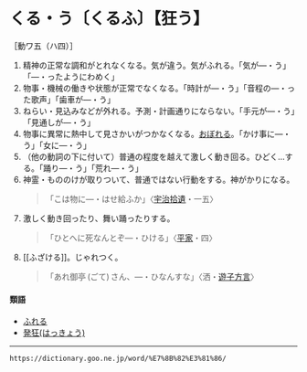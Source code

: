 # くる・う〔くるふ〕【狂う】

［動ワ五（ハ四）］

1. 精神の正常な調和がとれなくなる。気が違う。気がふれる。「気が―・う」「―・ったようにわめく」
2. 物事・機械の働きや状態が正常でなくなる。「時計が―・う」「音程の―・った歌声」「歯車が―・う」
3. ねらい・見込みなどが外れる。予測・計画通りにならない。「手元が―・う」「見通しが―・う」
4. 物事に異常に熱中して見さかいがつかなくなる。[おぼれる](おぼれる（溺れる）)。「かけ事に―・う」「女に―・う」
5. （他の動詞の下に付いて）普通の程度を越えて激しく動き回る。ひどく…する。「踊り―・う」「荒れ―・う」
6. 神霊・もののけが取りついて、普通ではない行動をする。神がかりになる。
    >「こは物に―・はせ給ふか」〈[宇治拾遺](https://dictionary.goo.ne.jp/word/%E5%AE%87%E6%B2%BB%E6%8B%BE%E9%81%BA%E7%89%A9%E8%AA%9E/#jn-18547)・一五〉
7. 激しく動き回ったり、舞い踊ったりする。
    >「ひとへに死なんとぞ―・ひける」〈[平家](https://dictionary.goo.ne.jp/word/%E5%B9%B3%E5%AE%B6%E7%89%A9%E8%AA%9E/#jn-198120)・四〉
8. [[ふざける]]。じゃれつく。
    >「あれ御亭 (ごて) さん、―・ひなんすな」〈洒・[遊子方言](https://dictionary.goo.ne.jp/word/%E9%81%8A%E5%AD%90%E6%96%B9%E8%A8%80/#jn-224215)〉
        

#### 類語

-   [ふれる](ふれる（狂れる）)
-   [発狂(はっきょう)](https://dictionary.goo.ne.jp/word/%E7%99%BA%E7%8B%82/#jn-177232)

---
`https://dictionary.goo.ne.jp/word/%E7%8B%82%E3%81%86/`